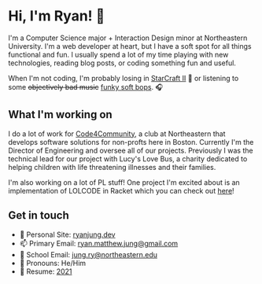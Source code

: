 # Hi, I'm Ryan! 👋
I'm a Computer Science major + Interaction Design minor at Northeastern University. I'm a web developer at heart, but I have a soft spot for all things functional and fun. I usually spend a lot of my time playing with new technologies, reading blog posts, or coding something fun and useful.

When I'm not coding, I'm probably losing in [StarCraft II](https://sc2replaystats.com/account/display/31926) 👾 or listening to some ~~objectively bad music~~ [funky soft bops](https://open.spotify.com/playlist/0CFlqBuh07772e416382LP?si=wWgpbDQ1T_Ki7mSWLEsh6g). 🎧


## What I'm working on

I do a lot of work for [Code4Community](https://c4cneu.com), a club at Northeastern that develops software solutions for non-profts here in Boston. Currently I'm the Director of Engineering and oversee all of our projects. Previously I was the technical lead for our project with Lucy's Love Bus, a charity dedicated to helping children with life threatening illnesses and their families.

I'm also working on a lot of PL stuff! One project I'm excited about is an implementation of LOLCODE in Racket which you can check out [here](https://github.com/rymaju/lolcode)!

## Get in touch

- 📔 Personal Site: [ryanjung.dev](https://ryanjung.dev)
- 📫 Primary Email: ryan.matthew.jung@gmail.com
- 🏫 School Email: jung.ry@northeastern.edu
- 🤗 Pronouns: He/Him
- 📝 Resume: [2021](https://ryanjung.dev/ryan_jung_resume.pdf)
